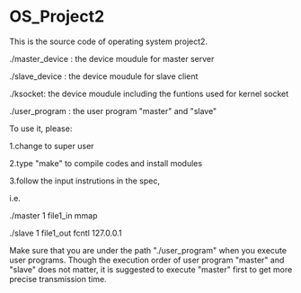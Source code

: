 # OS_Project2


This is the source code of operating system project2.

./master_device : the device moudule for master server

./slave_device  : the device moudule for slave client

./ksocket: the device moudule including the funtions used for kernel socket

./user_program : the user program "master" and "slave"


To use it, please:

1.change to super user

2.type "make" to compile codes and install modules

3.follow the input instrutions in the spec, 

i.e.

./master 1 file1_in mmap

./slave 1 file1_out fcntl 127.0.0.1

Make sure that you are under the path "./user_program" when you execute user programs.
Though the execution order of user program "master" and "slave" does not matter,
it is suggested to execute "master" first to get more precise transmission time.
